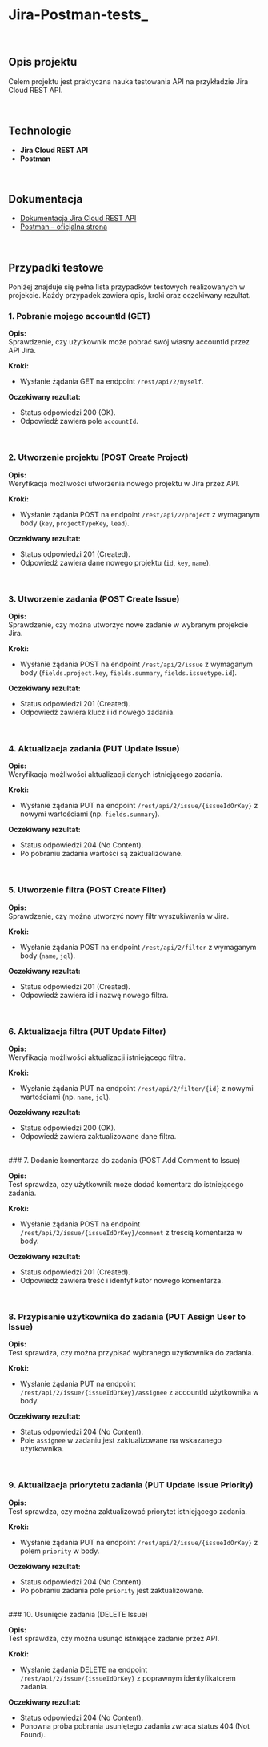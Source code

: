 # Jira-Postman-tests_
<br>

## Opis projektu

Celem projektu jest praktyczna nauka testowania API na przykładzie Jira Cloud REST API. <br>

<br>

## Technologie
- **Jira Cloud REST API** 
- **Postman** 

<br>

## Dokumentacja 

- [Dokumentacja Jira Cloud REST API](https://developer.atlassian.com/cloud/jira/platform/rest/v2/intro/)
- [Postman – oficjalna strona](https://www.postman.com/)
<br>

## Przypadki testowe

Poniżej znajduje się pełna lista przypadków testowych realizowanych w projekcie. Każdy przypadek zawiera opis, kroki oraz oczekiwany rezultat.
<br>

### 1. Pobranie mojego accountId (GET)

**Opis:**  
Sprawdzenie, czy użytkownik może pobrać swój własny accountId przez API Jira.

**Kroki:**  
- Wysłanie żądania GET na endpoint `/rest/api/2/myself`.

**Oczekiwany rezultat:**  
- Status odpowiedzi 200 (OK).
- Odpowiedź zawiera pole `accountId`.


<br>

### 2. Utworzenie projektu (POST Create Project)

**Opis:**  
Weryfikacja możliwości utworzenia nowego projektu w Jira przez API.

**Kroki:**  
- Wysłanie żądania POST na endpoint `/rest/api/2/project` z wymaganym body (`key`, `projectTypeKey`, `lead`).

**Oczekiwany rezultat:**  
- Status odpowiedzi 201 (Created).
- Odpowiedź zawiera dane nowego projektu (`id`, `key`, `name`).


<br>

### 3. Utworzenie zadania (POST Create Issue)

**Opis:**  
Sprawdzenie, czy można utworzyć nowe zadanie w wybranym projekcie Jira.

**Kroki:**  
- Wysłanie żądania POST na endpoint `/rest/api/2/issue` z wymaganym body (`fields.project.key`, `fields.summary`, `fields.issuetype.id`).

**Oczekiwany rezultat:**  
- Status odpowiedzi 201 (Created).
- Odpowiedź zawiera klucz i id nowego zadania.


<br>

### 4. Aktualizacja zadania (PUT Update Issue)

**Opis:**  
Weryfikacja możliwości aktualizacji danych istniejącego zadania.

**Kroki:**  
- Wysłanie żądania PUT na endpoint `/rest/api/2/issue/{issueIdOrKey}` z nowymi wartościami (np. `fields.summary`).

**Oczekiwany rezultat:**  
- Status odpowiedzi 204 (No Content).
- Po pobraniu zadania wartości są zaktualizowane.

<br>

### 5. Utworzenie filtra (POST Create Filter)

**Opis:**  
Sprawdzenie, czy można utworzyć nowy filtr wyszukiwania w Jira.

**Kroki:**  
- Wysłanie żądania POST na endpoint `/rest/api/2/filter` z wymaganym body (`name`, `jql`).

**Oczekiwany rezultat:**  
- Status odpowiedzi 201 (Created).
- Odpowiedź zawiera id i nazwę nowego filtra.

<br>

### 6. Aktualizacja filtra (PUT Update Filter)

**Opis:**  
Weryfikacja możliwości aktualizacji istniejącego filtra.

**Kroki:**  
- Wysłanie żądania PUT na endpoint `/rest/api/2/filter/{id}` z nowymi wartościami (np. `name`, `jql`).

**Oczekiwany rezultat:**  
- Status odpowiedzi 200 (OK).
- Odpowiedź zawiera zaktualizowane dane filtra.


<br>
### 7. Dodanie komentarza do zadania (POST Add Comment to Issue)

**Opis:**  
Test sprawdza, czy użytkownik może dodać komentarz do istniejącego zadania.

**Kroki:**  
- Wysłanie żądania POST na endpoint `/rest/api/2/issue/{issueIdOrKey}/comment` z treścią komentarza w body.

**Oczekiwany rezultat:**  
- Status odpowiedzi 201 (Created).
- Odpowiedź zawiera treść i identyfikator nowego komentarza.

<br>

### 8. Przypisanie użytkownika do zadania (PUT Assign User to Issue)

**Opis:**  
Test sprawdza, czy można przypisać wybranego użytkownika do zadania.

**Kroki:**  
- Wysłanie żądania PUT na endpoint `/rest/api/2/issue/{issueIdOrKey}/assignee` z accountId użytkownika w body.

**Oczekiwany rezultat:**  
- Status odpowiedzi 204 (No Content).
- Pole `assignee` w zadaniu jest zaktualizowane na wskazanego użytkownika.

<br>

### 9. Aktualizacja priorytetu zadania (PUT Update Issue Priority)

**Opis:**  
Test sprawdza, czy można zaktualizować priorytet istniejącego zadania.

**Kroki:**  
- Wysłanie żądania PUT na endpoint `/rest/api/2/issue/{issueIdOrKey}` z polem `priority` w body.

**Oczekiwany rezultat:**  
- Status odpowiedzi 204 (No Content).
- Po pobraniu zadania pole `priority` jest zaktualizowane.


<br>
### 10. Usunięcie zadania (DELETE Issue)

**Opis:**  
Test sprawdza, czy można usunąć istniejące zadanie przez API.

**Kroki:**  
- Wysłanie żądania DELETE na endpoint `/rest/api/2/issue/{issueIdOrKey}` z poprawnym identyfikatorem zadania.

**Oczekiwany rezultat:**  
- Status odpowiedzi 204 (No Content).
- Ponowna próba pobrania usuniętego zadania zwraca status 404 (Not Found).

<br>
